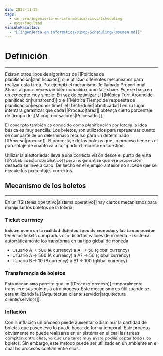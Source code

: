 ```yaml
---
dia: 2023-11-15
tags:
  - carrera/ingeniería-en-informática/sisop/Scheduling
  - nota/facultad
vinculoFacultad:
  - "[[ingeniería en informática/sisop/Scheduling/Resumen.md]]"
---
```

# Definición
---
Existen otros tipos de algoritmos de [[Políticas de planificación|planificación]] que utilizan diferentes mecanismos para realizar esta tarea. Por ejemplo el mecanismo de llamado Proportional-Share, algunas veces también conocido como fair-share. Este se basa en un concepto muy simple: En vez de optimizar el [[Métrica Turn Around de planificación|turnaround]] o el [[Métrica Tiempo de respuesta de planificación|response time]] el [[Scheduler|planificador]] en su lugar intentara garantizar que cada [[Proceso|tarea]] obtenga cierto porcentaje de tiempo de [[Microprocesadores|Procesador]].

El concepto también es conocido como planificación por lotería la idea básica es muy sencilla. Los boletos, son utilizados para representar cuanto se comparte de un determinado recurso para un determinado [[Proceso|proceso]]. El porcentaje de los boletos que un proceso tiene es el porcentaje de cuanto va a compartir el recurso en cuestión.

Utilizar la aleatoriedad lleva a una correcta visión desde el punto de vista [[Probabilidad|probabilístico]] pero no garantiza que esa proporción deseada se lleve a cabo. De hecho en el ejemplo anterior no sucede que se ejecute los porcentajes correctos.

## Mecanismo de los boletos
---
En un [[Sistema operativo|sistema operativo]] hay ciertos mecanismos para manipular los boletos de la lotería 

### Ticket currency
Existen como en la realidad distintos tipos de monedas y las tareas pueden tener los tickets comprados con distintos valores de moneda. El sistema automáticamente los transforma en un tipo global de moneda

* Usuario A $\to$ $500$ (A currency) a A1 $\to$ $50$ (global currency)
* Usuario A $\to$ $500$ (A currency) a A2 $\to$ $50$ (global currency)
* Usuario B $\to$ $10$ (B currency) a B1 $\to$ $100$ (global currency)

### Transferencia de boletos
Esta mecanismo permite que un [[Proceso|proceso]] temporalmente transfiere sus boletos a otro proceso. Este mecanismo es útil cuando se esta utilizando la [[Arquitectura cliente servidor|arquitectura cliente/servidor]].

### Inflación
Con la inflación un proceso puede aumentar o disminuir la cantidad de boletos que posee esto lo puede hacer de forma temporal. Este proceso obviamente no puede realizarse en un sistema en el cual las tareas compiten entre ellas, ya que una tarea muy avara podría captar todos los boletos. Sin embargo, este método puede ser utilizado en un ambiente en el cual los procesos confían entre ellos.